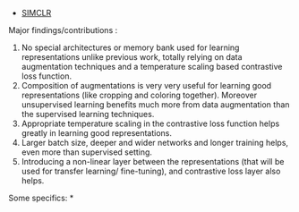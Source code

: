 * [SIMCLR](https://github.com/manas1iitr/PapersSummary/blob/master/simclr.pdf)

Major findings/contributions : 
1. No special architectures or memory bank used for learning representations unlike previous work, totally relying on data augmentation techniques and a temperature scaling based contrastive loss function.
2. Composition of augmentations is very very useful for learning good representations (like cropping and coloring together). Moreover unsupervised learning benefits much more from data augmentation than the supervised learning techniques.
3. Appropriate temperature scaling in the contrastive loss function helps greatly in learning good representations.
4. Larger batch size, deeper and wider networks and longer training helps, even more than supervised setting.
5. Introducing a non-linear layer between the representations (that will be used for transfer learning/ fine-tuning), and contrastive loss layer also helps.
                 
Some specifics: *